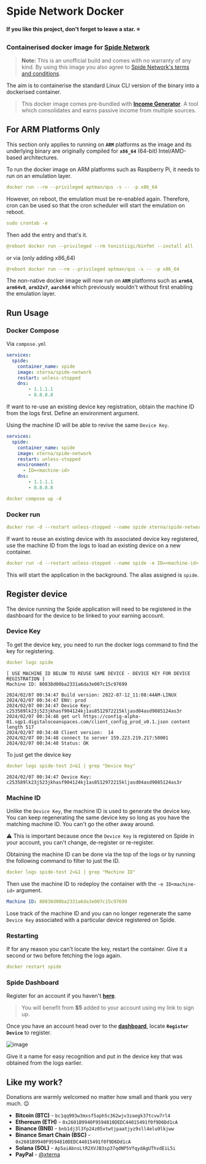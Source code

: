 # Spide Network Docker
#### If you like this project, don't forget to leave a star. ⭐

### Containerised docker image for [Spide Network](https://spide.network/register.html?c315ee)

>**Note:** This is an unofficial build and comes with no warranty of any kind. By using this image you also agree to [Spide Network's terms and conditions](https://spide.network/terms-of-use.html).

The aim is to containerise the standard Linux CLI version of the binary into a dockerised container.

> This docker image comes pre-bundled with [**Income Generator**](https://github.com/XternA/income-generator). A tool which consolidates and earns passive income from multiple sources.

## For ARM Platforms Only
This section only applies to running on **`ARM`** platforms as the image and its underlying binary are originally compiled for **`x86_64`** (64-bit) Intel/AMD-based architectures.

To run the docker image on ARM platforms such as Raspberry Pi, it needs to run on an emulation layer.

```yaml
docker run --rm --privileged aptman/qus -s -- -p x86_64
```

However, on reboot, the emulation must be re-enabled again. Therefore, cron can be used so that the cron scheduler will start the emulation on reboot.

```yaml
sudo crontab -e
```

Then add the entry and that's it.

```yaml
@reboot docker run --privileged --rm tonistiigi/binfmt --install all
```
or via (only adding x86_64)
```yaml
@reboot docker run --rm --privileged aptman/qus -s -- -p x86_64
```

The non-native docker image will now run on **`ARM`** platforms such as **`arm64`**, **`arm64v8`**, **`arm32v7`**, **`aarch64`** which previously wouldn't without first enabling the emulation layer.

## Run Usage
### Docker Compose
Via `compose.yml`
```yaml
services:
  spide:
    container_name: spide
    image: xterna/spide-network
    restart: unless-stopped
    dns:
        - 1.1.1.1
        - 8.8.8.8
```
If want to re-use an existing device key registration, obtain the machine ID from the logs first. Define an environment argument.

Using the machine ID will be able to revive the same `Device Key`.
```yaml
services:
  spide:
    container_name: spide
    image: xterna/spide-network
    restart: unless-stopped
    environment:
      - ID=<machine-id>
    dns:
        - 1.1.1.1
        - 8.8.8.8
```
```yaml
docker compose up -d
```

### Docker run
```yaml
docker run -d --restart unless-stopped --name spide xterna/spide-network
```
If want to reuse an existing device with its associated device key registered, use the machine ID from the logs to load an existing device on a new container.
```yaml
docker run -d --restart unless-stopped --name spide -e ID=<machine-id> xterna/spide-network
```

This will start the application in the background. The alias assigned is `spide`.

## Register device
The device running the Spide application will need to be registered in the dashboard for the device to be linked to your earning account.

### Device Key
To get the device key, you need to run the docker logs command to find the key for registering.

```yaml
docker logs spide
```
```
[ USE MACHINE ID BELOW TO REUSE SAME DEVICE - DEVICE KEY FOR DEVICE REGISTRATION ]
Machine ID: 80838d00ba2331a6da3e007c15c97699

2024/02/07 00:34:47 Build version: 2022-07-12_11:08:44AM-LINUX
2024/02/07 00:34:47 ENV: prod
2024/02/07 00:34:47 Device Key:  c253589lk23j523jkhasf904124kj1as8512972215kljasd04asd9085124as3r
2024/02/07 00:34:48 get url https://config-alpha-01.sgp1.digitaloceanspaces.com/client_config_prod_v0.1.json content length 517
2024/02/07 00:34:48 Client version:  14
2024/02/07 00:34:48 connect to server 159.223.219.217:50001
2024/02/07 00:34:48 Status: OK
```

To just get the device key
```yaml
docker logs spide-test 2>&1 | grep "Device Key"
```
```
2024/02/07 00:34:47 Device Key:  c253589lk23j523jkhasf904124kj1as8512972215kljasd04asd9085124as3r
```

### Machine ID
Unlike the `Device Key`, the machine ID is used to generate the device key. You can keep regenerating the same device key so long as you have the matching machine ID. You can't go the other away around.

⚠️ This is important because once the `Device Key` is registered on Spide in your account, you can't change, de-register or re-register.

Obtaining the machine ID can be done via the top of the logs or by running the following command to filter to just the ID.

```yaml
docker logs spide-test 2>&1 | grep "Machine ID"
```
Then use the machine ID to redeploy the container with the `-e ID<machine-id>` argument.
```yaml
Machine ID: 80838d00ba2331a6da3e007c15c97699
```
Lose track of the machine ID and you can no longer regenerate the same `Device Key` associated with a particular device registered on Spide.

### Restarting
If for any reason you can't locate the key, restart the container. Give it a second or two before fetching the logs again.
```yaml
docker restart spide
```
### Spide Dashboard
Register for an account if you haven't [**here**](https://spide.network/register.html?c315ee).
>You will benefit from **$5** added to your account using my link to sign up.

Once you have an account head over to the [**dashboard**](https://spide.network/network.html), locate **`Register Device`** to register.

![image](https://github.com/XternA/spide-network/assets/9136075/834613f2-4eb6-45d7-8789-b84a197a8dda)

Give it a name for easy recognition and put in the device key that was obtained from the logs earlier.

## Like my work?
Donations are warmly welcomed no matter how small and thank you very much. 😌
- **Bitcoin (BTC)** - `bc1qq993w3mxsf5aph5c362wjv3zaegk37tcvw7rl4`
- **Ethereum (ETH)** - `0x2601B9940F9594810DEDC44015491f0f9D6Dd1cA`
- **Binance (BNB)** - `bnb1dj3l3fp24z05vtwtjpaatjyz9sll4elu9lkjww`
- **Binance Smart Chain (BSC)** - `0x2601B9940F9594810DEDC44015491f0f9D6Dd1cA`
- **Solana (SOL)** - `Ap5aiAbnsLtR2XVJB3sp37qdNP5VfqydAgUThvdEiL5i`
- **PayPal** - [@xterna](https://paypal.me/xterna)
